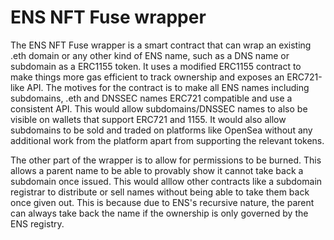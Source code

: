# ENS NFT Fuse wrapper

The ENS NFT Fuse wrapper is a smart contract that can wrap an existing .eth domain or any other kind of ENS name, such as a DNS name or subdomain as a ERC1155 token. It uses a modified ERC1155 contract to make things more gas efficient to track ownership and exposes an ERC721-like API. The motives for the contract is to make all ENS names including subdomains, .eth and DNSSEC names ERC721 compatible and use a consistent API. This would allow subdomains/DNSSEC names to also be visible on wallets that support ERC721 and 1155. It would also allow subdomains to be sold and traded on platforms like OpenSea without any additional work from the platform apart from supporting the relevant tokens.

The other part of the wrapper is to allow for permissions to be burned. This allows a parent name to be able to provably show it cannot take back a subdomain once issued. This would alllow other contracts like a subdomain registrar to distribute or sell names without being able to take them back once given out. This is because due to ENS's recursive nature, the parent can always take back the name if the ownership is only governed by the ENS registry.
